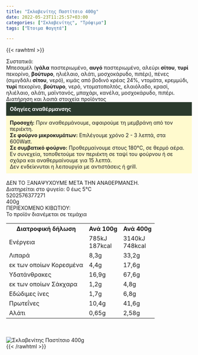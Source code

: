 ```yaml
---
title: "Σκλαβενίτης Παστίτσιο 400g"
date: 2022-05-23T11:25:57+03:00
categories: ["Σκλαβενίτης", "Τρόφιμα"]
tags: ["Έτοιμα Φαγητά"]

---
```

{{< rawhtml >}}

<div class="sload584"><div class="product"><div id="sistatika">Συστατικά:</div><div class="alltext">Μπεσαμέλ (<b>γάλα</b> παστεριωμένο, <b>αυγό</b> παστεριωμένο, αλεύρι <b>σίτου</b>, <b>τυρί</b> πεκορίνο, <b>βούτυρο</b>, ηλιέλαιο, αλάτι, μοσχοκάρυδο, πιπέρι), πένες (σιμιγδάλι <b>σίτου</b>, νερό), κιμάς από βοδινό κρέας 24%, ντομάτα, κρεμμύδι, <b>τυρί</b> πεκορίνο, <b>βούτυρο</b>, νερό, ντοματοπολτός, ελαιόλαδο, κρασί, ηλιέλαιο, αλάτι, μαϊντανός, μπαχάρι, κανέλα, μοσχοκάρυδο, πιπέρι.</div><div id="loipa">Διατήρηση και λοιπά στοιχεία προϊόντος</div><div class="alltext"><div style="background:#2b3a2d;padding:10px;color:#fff"><b>Οδηγίες αναθέρμανσης</b></div><div style="background:#ffface;padding:10px;"><b>Προσοχή:</b> Πριν αναθερμάνουμε, αφαιρούμε τη μεμβράνη από τον περιέκτη.<br><b>Σε φούρνο μικροκυμάτων:</b> Επιλέγουμε χρόνο 2 - 3 λεπτά, στα 600Watt.<br><b>Σε συμβατικό φούρνο:</b> Προθερμαίνουμε στους 180°C, σε θερμό αέρα. Εν συνεχεία, τοποθετούμε τον περιέκτη σε ταψί του φούρνου ή σε σχάρα και αναθερμαίνουμε για 15 λεπτά.<br>Δεν ενδείκνυται η λειτουργία με αντιστάσεις ή grill.</div><br>ΔΕΝ ΤΟ ΞΑΝΑΨΥΧΟΥΜΕ ΜΕΤΑ ΤΗΝ ΑΝΑΘΕΡΜΑΝΣΗ.<br>Διατηρείται στο ψυγείο: 0 έως 5°C<br></div><div id="barcode"><div id="barimage1"></div><span id="bartext">5202576377271</span></div><div id="varos"><div id="varosimage1"></div><span id="varostext">400g</span></div><div id="kivotio">ΠΕΡΙΕΧΟΜΕΝΟ ΚΙΒΩΤΙΟΥ:<br>Το προϊόν διανέμεται σε τεμάχια</div><div class="tabout"><table id="diatable"><tbody><tr><th>Διατροφική δήλωση</th><th>Ανά 100g</th><th>Ανά 400g</th></tr><tr><td class="texr2">Ενέργεια</td><td class="texr">785kJ<br>187kcal</td><td class="texr">3140kJ<br>748kcal</td></tr><tr><td class="texr2">Λιπαρά</td><td class="texr">8,3g</td><td class="texr">33,2g</td></tr><tr><td class="gray">εκ των οποίων Κορεσµένα</td><td class="gray2">4,4g</td><td class="gray2">17,6g</td></tr><tr><td class="texr2">Yδατάνθρακες</td><td class="texr">16,9g</td><td class="texr">67,6g</td></tr><tr><td class="gray">εκ των οποίων Σάκχαρα</td><td class="gray2">1,2g</td><td class="gray2">4,8g</td></tr><tr><td class="texr2">Eδώδιμες ίνες</td><td class="texr">1,7g</td><td class="texr">6,8g</td></tr><tr><td class="texr2">Πρωτεΐνες</td><td class="texr">10,4g</td><td class="texr">41,6g</td></tr><tr><td class="texr2">Αλάτι</td><td class="texr">0,65g</td><td class="texr">2,58g</td></tr></tbody></table></div><br><br><div class="pimg"><img alt="Σκλαβενίτης Παστίτσιο 400g" title="Σκλαβενίτης Παστίτσιο 400g" src="/media/images/sklavenitis-pastitsio-400g.jpg"></div></div></div>
{{< /rawhtml >}}


